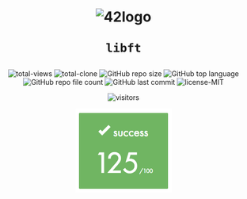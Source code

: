 <h1 align="center">
  <img  width="120" alt="42logo"  src="https://user-images.githubusercontent.com/19689770/129336866-169b0dc7-ea41-47d4-b50a-d466508031af.png">
  
	libft
</h1>
<!-- these values are automatically generated with github actions and github api -->

<!-- buy me a coffee if you want to know how -->
 <p align="center">
<img alt="total-views" src="https://img.shields.io/badge/views-9-blue">
<img alt="total-clone" src="https://img.shields.io/badge/clone-2-blue">
<img alt="GitHub repo size" src="https://img.shields.io/github/repo-size/nach131/libft">
<img alt="GitHub top language" src="https://img.shields.io/github/languages/top/nach131/libft">
<img alt="GitHub repo file count" src="https://img.shields.io/github/directory-file-count/nach131/libft/src">
<img alt="GitHub last commit" src="https://img.shields.io/github/last-commit/nach131/libft">
<img alt="license-MIT" src="https://img.shields.io/badge/license-MIT-blue">
</p>

<span align="center">

![visitors](https://visitor-badge.glitch.me/badge?page_id=nach131.libft_original&left_color=green&right_color=blue)

![125](https://github.com/nach131/42Barcelona/blob/main/images/125.png)

</span>